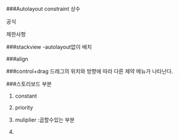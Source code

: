 ###Autolayout
constraint 상수


공식


제한사항

###stackview
-autolayout없이 배치

###align

###control+drag
드레그의 위치와 방향에 따라 다른 제약 메뉴가 나타난다.

###스토리보드 부분

1. constant

2. priority

3. muliplier
:곱할수있는 부분


4. 